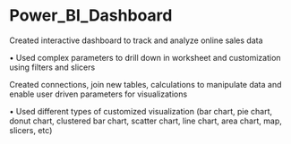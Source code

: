 # Power_BI_Dashboard
Created interactive dashboard to track and analyze online sales data

• Used complex parameters to drill down in worksheet and customization using filters and slicers

Created connections, join new tables, calculations to manipulate data and enable user driven parameters for visualizations

• Used different types of customized visualization (bar chart, pie chart, donut chart, clustered bar chart, scatter chart, line chart, area chart, map, slicers, etc)
